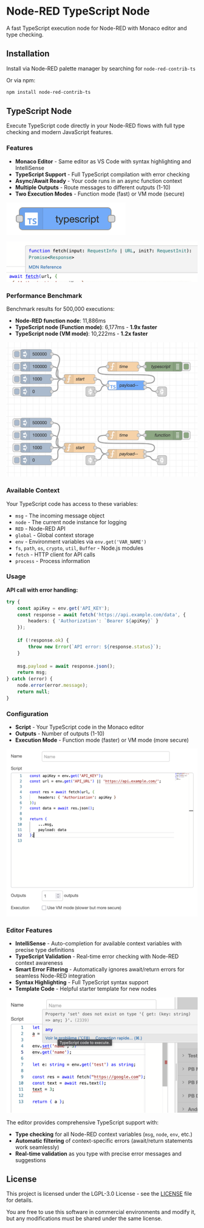 # Node-RED TypeScript Node

A fast TypeScript execution node for Node-RED with Monaco editor and type checking.

## Installation

Install via Node-RED palette manager by searching for `node-red-contrib-ts`

Or via npm:
```bash
npm install node-red-contrib-ts
```

## TypeScript Node

Execute TypeScript code directly in your Node-RED flows with full type checking and modern JavaScript features.

### Features

- **Monaco Editor** - Same editor as VS Code with syntax highlighting and IntelliSense
- **TypeScript Support** - Full TypeScript compilation with error checking
- **Async/Await Ready** - Your code runs in an async function context
- **Multiple Outputs** - Route messages to different outputs (1-10)
- **Two Execution Modes** - Function mode (fast) or VM mode (secure)

![TypeScript Node](screenshots/node.png)

![Monaco Editor with IntelliSense](screenshots/intelliSense.png)

### Performance Benchmark

Benchmark results for 500,000 executions:
- **Node-RED function node**: 11,886ms
- **TypeScript node (Function mode)**: 6,177ms - **1.9x faster**
- **TypeScript node (VM mode)**: 10,222ms - **1.2x faster**

![Performance Benchmark](screenshots/benchmark.png)

### Available Context

Your TypeScript code has access to these variables:

- `msg` - The incoming message object
- `node` - The current node instance for logging
- `RED` - Node-RED API
- `global` - Global context storage
- `env` - Environment variables via `env.get('VAR_NAME')`
- `fs`, `path`, `os`, `crypto`, `util`, `Buffer` - Node.js modules
- `fetch` - HTTP client for API calls
- `process` - Process information

### Usage

**API call with error handling:**
```typescript
try {
    const apiKey = env.get('API_KEY');
    const response = await fetch('https://api.example.com/data', {
        headers: { 'Authorization': `Bearer ${apiKey}` }
    });
    
    if (!response.ok) {
        throw new Error(`API error: ${response.status}`);
    }
    
    msg.payload = await response.json();
    return msg;
} catch (error) {
    node.error(error.message);
    return null;
}
```

### Configuration

- **Script** - Your TypeScript code in the Monaco editor
- **Outputs** - Number of outputs (1-10)
- **Execution Mode** - Function mode (faster) or VM mode (more secure)

![Node Configuration](screenshots/props.png)

### Editor Features

- **IntelliSense** - Auto-completion for available context variables with precise type definitions
- **TypeScript Validation** - Real-time error checking with Node-RED context awareness
- **Smart Error Filtering** - Automatically ignores await/return errors for seamless Node-RED integration
- **Syntax Highlighting** - Full TypeScript syntax support
- **Template Code** - Helpful starter template for new nodes

![TypeScript Validation](screenshots/typescript-validation.png)

The editor provides comprehensive TypeScript support with:
- **Type checking** for all Node-RED context variables (`msg`, `node`, `env`, etc.)
- **Automatic filtering** of context-specific errors (await/return statements work seamlessly)
- **Real-time validation** as you type with precise error messages and suggestions

## License

This project is licensed under the LGPL-3.0 License - see the [LICENSE](LICENSE) file for details.

You are free to use this software in commercial environments and modify it, but any modifications must be shared under the same license.
